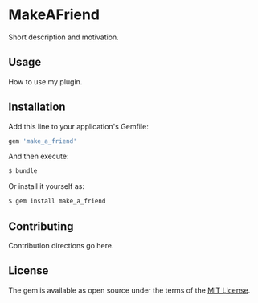 # MakeAFriend
Short description and motivation.

## Usage
How to use my plugin.

## Installation
Add this line to your application's Gemfile:

```ruby
gem 'make_a_friend'
```

And then execute:
```bash
$ bundle
```

Or install it yourself as:
```bash
$ gem install make_a_friend
```

## Contributing
Contribution directions go here.

## License
The gem is available as open source under the terms of the [MIT License](https://opensource.org/licenses/MIT).

